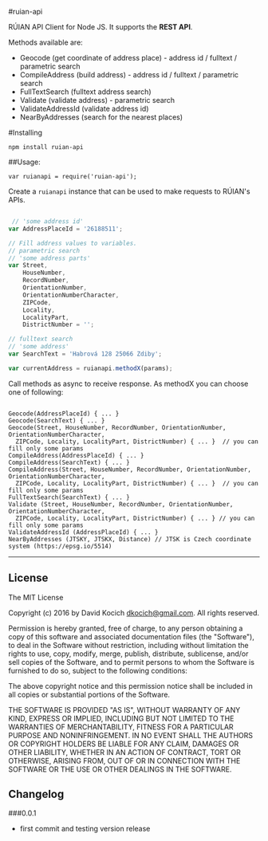 
#ruian-api

RÚIAN API Client for Node JS. It supports the **REST API**.

Methods available are:
- Geocode (get coordinate of address place) - address id / fulltext / parametric search
- CompileAddress (build address) - address id / fulltext / parametric search
- FullTextSearch (fulltext address search)
- Validate (validate address) - parametric search
- ValidateAddressId (validate address id)
- NearByAddresses (search for the nearest places)

#Installing

```
npm install ruian-api
```

##Usage:



`var ruianapi = require('ruian-api');`

Create a `ruianapi` instance that can be used to make requests to RÚIAN's APIs.


```javascript

 // 'some address id'
var AddressPlaceId = '26188511';

// Fill address values to variables.
// parametric search
// 'some address parts'
var Street,
    HouseNumber,
    RecordNumber,
    OrientationNumber,
    OrientationNumberCharacter,
    ZIPCode,
    Locality,
    LocalityPart,
    DistrictNumber = '';

// fulltext search
// 'some address'
var SearchText = 'Habrová 128 25066 Zdiby';

var currentAddress = ruianapi.methodX(params);

```

Call methods as async to receive response. As methodX you can choose one of following:

```

Geocode(AddressPlaceId) { ... }
Geocode(SearchText) { ... }
Geocode(Street, HouseNumber, RecordNumber, OrientationNumber, OrientationNumberCharacter,
  ZIPCode, Locality, LocalityPart, DistrictNumber) { ... }  // you can fill only some params
CompileAddress(AddressPlaceId) { ... }
CompileAddress(SearchText) { ... }
CompileAddress(Street, HouseNumber, RecordNumber, OrientationNumber, OrientationNumberCharacter,
  ZIPCode, Locality, LocalityPart, DistrictNumber) { ... }  // you can fill only some params
FullTextSearch(SearchText) { ... }
Validate (Street, HouseNumber, RecordNumber, OrientationNumber, OrientationNumberCharacter,
  ZIPCode, Locality, LocalityPart, DistrictNumber) { ... } // you can fill only some params
ValidateAddressId (AddressPlaceId) { ... }
NearByAddresses (JTSKY, JTSKX, Distance) // JTSK is Czech coordinate system (https://epsg.io/5514)

```

-------

## License

The MIT License

Copyright (c) 2016 by David Kocich <dkocich@gmail.com>. All rights reserved.

Permission is hereby granted, free of charge, to any person obtaining a copy
of this software and associated documentation files (the "Software"), to deal
in the Software without restriction, including without limitation the rights
to use, copy, modify, merge, publish, distribute, sublicense, and/or sell
copies of the Software, and to permit persons to whom the Software is
furnished to do so, subject to the following conditions:

The above copyright notice and this permission notice shall be included in
all copies or substantial portions of the Software.

THE SOFTWARE IS PROVIDED "AS IS", WITHOUT WARRANTY OF ANY KIND, EXPRESS OR
IMPLIED, INCLUDING BUT NOT LIMITED TO THE WARRANTIES OF MERCHANTABILITY,
FITNESS FOR A PARTICULAR PURPOSE AND NONINFRINGEMENT. IN NO EVENT SHALL THE
AUTHORS OR COPYRIGHT HOLDERS BE LIABLE FOR ANY CLAIM, DAMAGES OR OTHER
LIABILITY, WHETHER IN AN ACTION OF CONTRACT, TORT OR OTHERWISE, ARISING FROM,
OUT OF OR IN CONNECTION WITH THE SOFTWARE OR THE USE OR OTHER DEALINGS IN
THE SOFTWARE.

## Changelog

###0.0.1

  * first commit and testing version release
